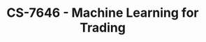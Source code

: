 ---
layout: course
title: CS-7646 - Machine Learning for Trading
aliases: ML4T
course_id: CS-7646
permalink: /CS-7646/
avg_difficulty: 2.53
avg_rating: 4.05
avg_workload: 11.17
type: course_page
---